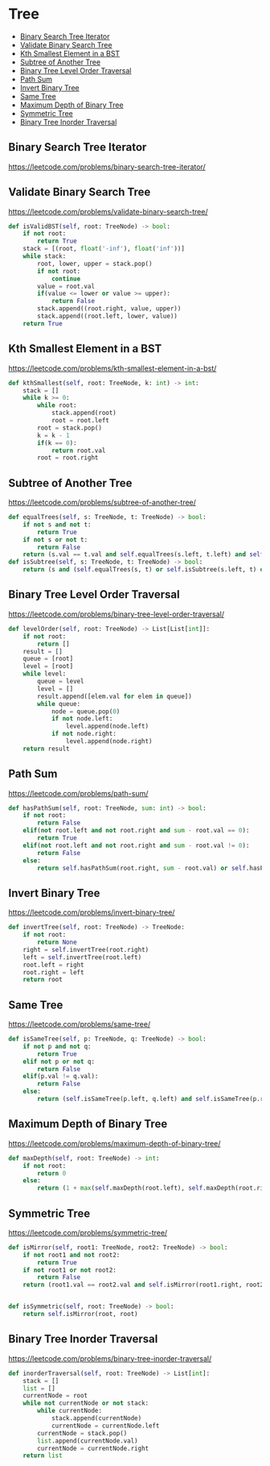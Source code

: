 # Tree

+ [Binary Search Tree Iterator](#binary-search-tree-iterator)
+ [Validate Binary Search Tree](#validate-binary-search-tree)
+ [Kth Smallest Element in a BST](#kth-smallest-element-in-a-bst)
+ [Subtree of Another Tree](#subtree-of-another-tree)
+ [Binary Tree Level Order Traversal](#binary-tree-level-order-traversal)
+ [Path Sum](#path-sum)
+ [Invert Binary Tree](#invert-binary-tree)
+ [Same Tree](#same-tree)
+ [Maximum Depth of Binary Tree](#maximum-depth-of-binary-tree)
+ [Symmetric Tree](#symmetric-tree)
+ [Binary Tree Inorder Traversal](#binary-tree-inorder-traversal)

## Binary Search Tree Iterator

https://leetcode.com/problems/binary-search-tree-iterator/

## Validate Binary Search Tree

https://leetcode.com/problems/validate-binary-search-tree/

```python
def isValidBST(self, root: TreeNode) -> bool:
    if not root:
        return True
    stack = [(root, float('-inf'), float('inf'))]
    while stack:
        root, lower, upper = stack.pop()
        if not root:
            continue
        value = root.val
        if(value <= lower or value >= upper):
            return False
        stack.append((root.right, value, upper))
        stack.append((root.left, lower, value))
    return True

```

## Kth Smallest Element in a BST

https://leetcode.com/problems/kth-smallest-element-in-a-bst/

```python
def kthSmallest(self, root: TreeNode, k: int) -> int:
    stack = []
    while k >= 0:
        while root:
            stack.append(root)
            root = root.left
        root = stack.pop()
        k = k - 1
        if(k == 0):
            return root.val
        root = root.right

```

## Subtree of Another Tree

https://leetcode.com/problems/subtree-of-another-tree/

```python
def equalTrees(self, s: TreeNode, t: TreeNode) -> bool:
    if not s and not t:
        return True
    if not s or not t:
        return False
    return (s.val == t.val and self.equalTrees(s.left, t.left) and self.equalTrees(s.right, t.right))
def isSubtree(self, s: TreeNode, t: TreeNode) -> bool:
    return (s and (self.equalTrees(s, t) or self.isSubtree(s.left, t) or self.isSubtree(s.right, t)))

```

## Binary Tree Level Order Traversal

https://leetcode.com/problems/binary-tree-level-order-traversal/

```python
def levelOrder(self, root: TreeNode) -> List[List[int]]:
    if not root:
        return []
    result = []
    queue = [root]
    level = [root]
    while level:
        queue = level
        level = []
        result.append([elem.val for elem in queue])
        while queue:
            node = queue.pop(0)
            if not node.left:
                level.append(node.left)
            if not node.right:
                level.append(node.right)
    return result

```

## Path Sum

https://leetcode.com/problems/path-sum/

```python
def hasPathSum(self, root: TreeNode, sum: int) -> bool:
    if not root:
        return False
    elif(not root.left and not root.right and sum - root.val == 0):
        return True
    elif(not root.left and not root.right and sum - root.val != 0):
        return False
    else:
        return self.hasPathSum(root.right, sum - root.val) or self.hasPathSum(root.left, sum - root.val)

```

## Invert Binary Tree

https://leetcode.com/problems/invert-binary-tree/

```python
def invertTree(self, root: TreeNode) -> TreeNode:
    if not root:
        return None
    right = self.invertTree(root.right)
    left = self.invertTree(root.left)
    root.left = right
    root.right = left
    return root

```

## Same Tree

https://leetcode.com/problems/same-tree/

```python
def isSameTree(self, p: TreeNode, q: TreeNode) -> bool:
    if not p and not q:
        return True
    elif not p or not q:
        return False
    elif(p.val != q.val):
        return False
    else:
        return (self.isSameTree(p.left, q.left) and self.isSameTree(p.right, q.right))

```

## Maximum Depth of Binary Tree

https://leetcode.com/problems/maximum-depth-of-binary-tree/

```python
def maxDepth(self, root: TreeNode) -> int:
    if not root:
        return 0
    else:
        return (1 + max(self.maxDepth(root.left), self.maxDepth(root.right)))

```

## Symmetric Tree

https://leetcode.com/problems/symmetric-tree/

```python
def isMirror(self, root1: TreeNode, root2: TreeNode) -> bool:
    if not root1 and not root2:
        return True
    if not root1 or not root2:
        return False
    return (root1.val == root2.val and self.isMirror(root1.right, root2.left) and self.isMirror(root1.left, root2.right))


def isSymmetric(self, root: TreeNode) -> bool:
    return self.isMirror(root, root)

```

## Binary Tree Inorder Traversal

https://leetcode.com/problems/binary-tree-inorder-traversal/

```python
def inorderTraversal(self, root: TreeNode) -> List[int]:
    stack = []
    list = []
    currentNode = root
    while not currentNode or not stack:
        while currentNode:
            stack.append(currentNode)
            currentNode = currentNode.left
        currentNode = stack.pop()
        list.append(currentNode.val)
        currentNode = currentNode.right
    return list

```
